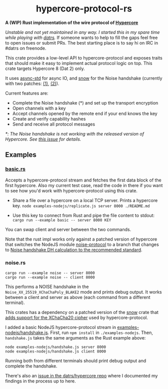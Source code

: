 <h1 align="center">hypercore-protocol-rs</h1>

**A (WIP) Rust implementation of the wire protocol of [Hypercore](https://github.com/mafintosh/hypercore-protocol)**

*Unstable and not yet maintained in any way. I started this in my spare time while playing with [datrs](https://github.com/datrs).* If someone wants to help to fill the gaps feel free to open issues or submit PRs. The best starting place is to say hi on IRC in #datrs on freenode.

This crate provides a low-level API to hypercore-protocol and exposes traits that should make it easy to implement actual protocol logic on top. This crate targets Hypercore 8 (Dat 2) only.

It uses [async-std](https://async.rs) for async IO, and [snow](https://github.com/mcginty/snow) for the Noise handshake (currently with two patches: [(1)](https://github.com/mcginty/snow/pull/73), [(2)](https://github.com/mcginty/snow/pull/78)).

Current features are:

* Complete the Noise handshake (\*) and set up the transport encryption
* Open channels with a key
* Accept channels opened by the remote end if your end knows the key
* Create and verify capability hashes
* Send and receive all protocol messages

_\*: The Noise handshake is not working with the released version of Hypercore. See [this issue](https://github.com/mafintosh/hypercore-protocol/issues/51) for details._

## Examples

### [basic.rs](examples/basic.rs)

Accepts a hypercore-protocol stream and fetches the first data block of the first hypercore. Also my current test case, read the code in there if you want to see how you'd work with hypercore-protocol using this crate.

* Share a file over a hypercore on a local TCP server. Prints a hypercore key.
  `node examples-nodejs/replicate.js server 8000 ./README.md`

* Use this key to connect from Rust and pipe the file content to stdout:
  `cargo run --example basic -- server 8000 KEY`

You can swap client and server between the two commands.

Note that the rust impl works only against a patched version of hypercore that switches the NodeJS module [noise-protocol](https://github.com/emilbayes/noise-protocol) to a branch that changes to [Noise handshake DH calculation to the recommended standard](https://github.com/mafintosh/hypercore-protocol/issues/51).

### noise.rs

```
cargo run --example noise -- server 8000
cargo run --example noise -- client 8000
```

This performs a NOISE handshake in the `Noise_XX_25519_XChaChaPoly_BLAKE2` mode and prints debug output. It works between a client and server as above (each command from a different terminal).

This crates has a dependency on a patched version of the [snow](https://docs.rs/snow/0.5.2/snow/) crate that [adds support for the XChaCha20 cipher](https://github.com/mcginty/snow/pull/73) used by hypercore-protocol.

I added a basic NodeJS hypercore-protocol stream in [examples-nodejs/handshake.js](examples-nodejs/basic-protocol). First, run `npm install` in `./examples-nodejs`. Then, `handshake.js` takes the same arguments as the Rust example above:

```
node examples-nodejs/handshake.js server 8000
node examples-nodejs/handshake.js client 8000
```

Running both from different terminals should print debug output and complete the handshake.

There's also an [issue in the datrs/hypercore repo](https://github.com/datrs/hypercore/issues/92) where I documented my findings in the process up to here.


